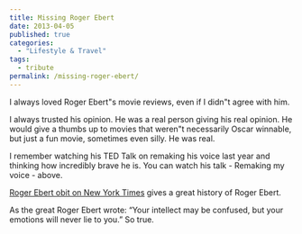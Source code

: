 ```yaml
---
title: Missing Roger Ebert
date: 2013-04-05
published: true
categories:
  - "Lifestyle & Travel"
tags:
  - tribute
permalink: /missing-roger-ebert/
---
```

I always loved Roger Ebert"s movie reviews, even if I didn"t agree with him.

I always trusted his opinion. He was a real person giving his real opinion. He would give a thumbs up to movies that weren"t necessarily Oscar winnable, but just a fun movie, sometimes even silly. He was real.

I remember watching his TED Talk on remaking his voice last year and thinking how incredibly brave he is. You can watch his talk - Remaking my voice - above.

[Roger Ebert obit on New York Times](http://www.nytimes.com/2013/04/05/movies/roger-ebert-film-critic-dies.html?_r=0) gives a great history of Roger Ebert.

As the great Roger Ebert wrote: “Your intellect may be confused, but your emotions will never lie to you.” So true.